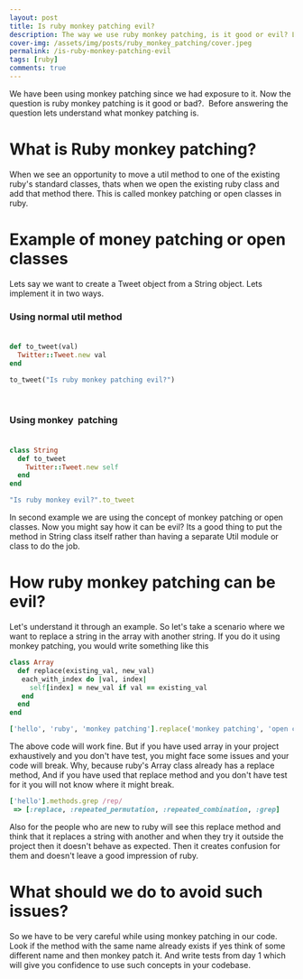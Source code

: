 ```yaml
---
layout: post
title: Is ruby monkey patching evil?
description: The way we use ruby monkey patching, is it good or evil? Lets understand through some examples.
cover-img: /assets/img/posts/ruby_monkey_patching/cover.jpeg
permalink: /is-ruby-monkey-patching-evil
tags: [ruby]
comments: true
---
```


We have been using monkey patching since we had exposure to it. Now the question is ruby monkey patching is it good or bad?.  Before answering the question lets understand what monkey patching is.

# What is Ruby monkey patching?

When we see an opportunity to move a util method to one of the existing ruby's standard classes, thats when we open the existing ruby class and add that method there. This is called monkey patching or open classes in ruby.

# Example of money patching or open classes

Lets say we want to create a Tweet object from a String object. Lets implement it in two ways.

### Using normal util method<br><br>

```ruby
def to_tweet(val)
  Twitter::Tweet.new val
end

to_tweet("Is ruby monkey patching evil?")
```
<br>

### Using monkey  patching<br><br>

```ruby
class String
  def to_tweet
    Twitter::Tweet.new self
  end
end

"Is ruby monkey evil?".to_tweet
```

In second example we are using the concept of monkey patching or open classes. Now you might say how it can be evil? Its a good thing to put the method in String class itself rather than having a separate Util module or class to do the job.

# How ruby monkey patching can be evil?

Let's understand it through an example. So let's take a scenario where we want to replace a string in the array with another string. If you do it using monkey patching, you would write something like this

```ruby
class Array
  def replace(existing_val, new_val)
   each_with_index do |val, index|
     self[index] = new_val if val == existing_val
   end
  end
end

['hello', 'ruby', 'monkey patching'].replace('monkey patching', 'open classes')
```

The above code will work fine. But if you have used array in your project exhaustively and you don't have test, you might face some issues and your code will break. Why, because ruby's Array class already has a replace method, And if you have used that replace method and you don't have test for it you will not know where it might break.

```ruby
['hello'].methods.grep /rep/
 => [:replace, :repeated_permutation, :repeated_combination, :grep]
```

Also for the people who are new to ruby will see this replace method and think that it replaces a string with another and when they try it outside the project then it doesn't behave as expected. Then it creates confusion for them and doesn't leave a good impression of ruby.

# What should we do to avoid such issues?

So we have to be very careful while using monkey patching in our code. Look if the method with the same name already exists if yes think of some different name and then monkey patch it. And write tests from day 1 which will give you confidence to use such concepts in your codebase.

